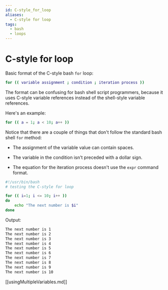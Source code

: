 ```yaml
---
id: C-style_for_loop
aliases:
  - C-style for loop
tags:
  - bash
  - loops
---
```


# C-style for loop

Basic format of the C-style bash `for` loop:

```bash
for (( variable assignment ; condition ; iteration process ))
```

The format can be confusing for bash shell script programmers, because it uses
C-style variable references instead of the shell-style variable references.

Here's an example:

```bash
for (( a = 1; a < 10; a++ ))
```

Notice that there are a couple of things that don't follow the standard bash
shell `for` method:

- The assignment of the variable value can contain spaces.

- The variable in the condition isn't preceded with a dollar sign.

- The equation for the iteration process doesn't use the `expr` command format.

```bash
#!/usr/bin/bash
# testing the C-style for loop

for (( i=1; i <= 10; i++ ))
do
    echo "The next number is $i"
done
```

Output:

```bash
The next number is 1
The next number is 2
The next number is 3
The next number is 4
The next number is 5
The next number is 6
The next number is 7
The next number is 8
The next number is 9
The next number is 10
```

[[usingMultipleVariables.md]]
